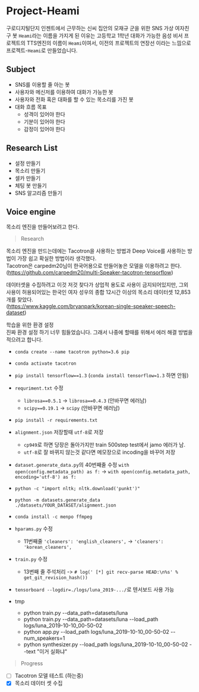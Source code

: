 # Project-Heami
구로디지털단지 인젠트에서 근무하는 신씨 집안의 모재규 군을 위한 SNS 가상 여자친구 봇
`Heami`라는 이름을 가지게 된 이유는 고등학교 1학년 대화가 가능한 음성 비서 프로젝트의 TTS엔진의 이름이 `Heami`이여서, 이전의 프로젝트의 연장선 이라는 느낌으로 프로젝트-`Heami`로 만들었습니다.

## Subject
- SNS를 이용할 줄 아는 봇
- 사용자와 메신저를 이용하여 대화가 가능한 봇
- 사용자와 전화 혹은 대화를 할 수 있는 목소리를 가진 봇
- 대화 흐름 목표
  - 성격이 있어야 한다
  - 기분이 있어야 한다
  - 감정이 있어야 한다

## Research List
- 설정 만들기
- 목소리 만들기
- 셀카 만들기
- 체팅 봇 만들기
- SNS 알고리즘 만들기

## Voice engine
목소리 엔진을 만들어보려고 한다. 
> Research 

목소리 엔진을 만드는데에는 Tacotron을 사용하는 방법과 Deep Voice를 사용하는 방법이 가장 쉽고 확실한 방법이라 생각했다.  
Tacotron은 carpedm20님이 한국어용으로 만들어놓은 모델을 이용하려고 한다.  
(https://github.com/carpedm20/multi-Speaker-tacotron-tensorflow)  

데이터셋을 수집하려고 이것 저것 찾다가 상업적 용도로 사용이 금지되어있지만,
그외 사용이 허용되어있는 한국인 여자 성우의 종합 12시간 이상의 목소리 데이터셋 12,853개를 찾았다.  
(https://www.kaggle.com/bryanpark/korean-single-speaker-speech-dataset)  

학습을 위한 환경 설정  
진짜 환경 설정 하기 너무 힘들었습니다. 그래서 나중에 할때를 위해서 에러 해결 방법을 적으려고 합니다.
- `conda create --name tacotron python=3.6 pip`
- `conda activate tacotron`
- `pip install tensorflow==1.3` (`conda install tensorflow=1.3` 하면 안됨)
- `requriment.txt` 수정
  - `librosa==0.5.1` -> `librosa==0.4.3` (안바꾸면 에러남)
  - `scipy==0.19.1` -> `scipy` (안바꾸면 에러남)
- `pip install -r requirements.txt`
- `alignment.json` 저장할때 `utf-8`로 저장
  - `cp949`로 하면 당장은 돌아가지만 train 500step test에서 jamo 에러가 남.
  - `utf-8`로 잘 바뀌지 않는것 같다면 메모장으로 incoding을 바꾸어 저장
- `dataset.generate_data.py`의 40번째줄 수정 `with open(config.metadata_path) as f:` -> `with open(config.metadata_path, encoding='utf-8') as f:`
- `python -c "import nltk; nltk.download('punkt')"`
- `python -m datasets.generate_data ./datasets/YOUR_DATASET/alignment.json`
- `conda install -c menpo ffmpeg`
- `hparams.py` 수정
  - 11번째줄 `'cleaners': 'english_cleaners',` -> `'cleaners': 'korean_cleaners',`
- `train.py` 수정
  - 13번째 줄 주석처리 -> `# log(' [*] git recv-parse HEAD:\n%s' % get_git_revision_hash())`
- `tensorboard --logdir=./logs/luna_2019-.../`로 텐서보드 사용 가능


- tmp
  - python train.py --data_path=datasets/luna
  - python train.py --data_path=datasets/luna --load_path logs/luna_2019-10-10_00-50-02
  - python app.py --load_path logs/luna_2019-10-10_00-50-02 --num_speakers=1
  - python synthesizer.py --load_path logs/luna_2019-10-10_00-50-02 --text "이거  실화냐"
  
> Progress  
- [ ] Tacotron 모델 테스트 (하는중)
- [x] 목소리 데이터 셋 수집 
